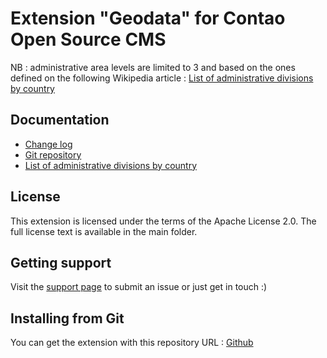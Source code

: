 Extension "Geodata" for Contao Open Source CMS
========

NB : administrative area levels are limited to 3 and based on the ones defined on the following Wikipedia article : [List of administrative divisions by country][4]


Documentation
-------------

 * [Change log][1]
 * [Git repository][2]
 * [List of administrative divisions by country][4]


License
-------

This extension is licensed under the terms of the Apache License 2.0. The full license text is
available in the main folder.


Getting support
---------------

Visit the [support page][3] to submit an issue or just get in touch :)


Installing from Git
-------------------

You can get the extension with this repository URL : [Github][2]

[1]: CHANGELOG.md
[2]: https://github.com/web-ex-machina/contao-geodata
[3]: https://www.web-ex-machina.fr/
[4]: https://en.wikipedia.org/wiki/List_of_administrative_divisions_by_country